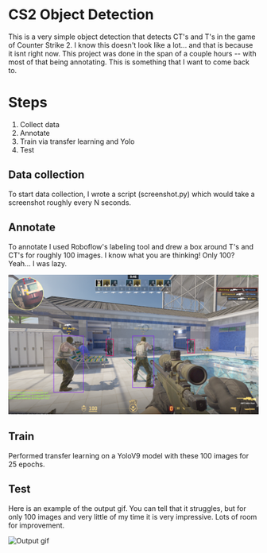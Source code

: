 # CS2 Object Detection
This is a very simple object detection that detects CT's and T's in the game of Counter Strike 2. I know this doesn't look like a lot... and that is because it isnt right now. 
This project was done in the span of a couple hours -- with most of that being annotating. This is something that I want to come back to.

# Steps
1. Collect data
2. Annotate
3. Train via transfer learning and Yolo
4. Test

## Data collection
To start data collection, I wrote a script (screenshot.py) which would take a screenshot roughly every N seconds.

## Annotate
To annotate I used Roboflow's labeling tool and drew a box around T's and CT's for roughly 100 images. I know what you are thinking! Only 100? Yeah... I was lazy.

![Example annotation](https://github.com/SamSkinner01/cs2-od/raw/main/image.png)

## Train
Performed transfer learning on a YoloV9 model with these 100 images for 25 epochs. 

## Test
Here is an example of the output gif. You can tell that it struggles, but for only 100 images and very little of my time it is very impressive. Lots of room for improvement.


![Output gif](https://github.com/SamSkinner01/cs2-od/raw/main/output.gif)
